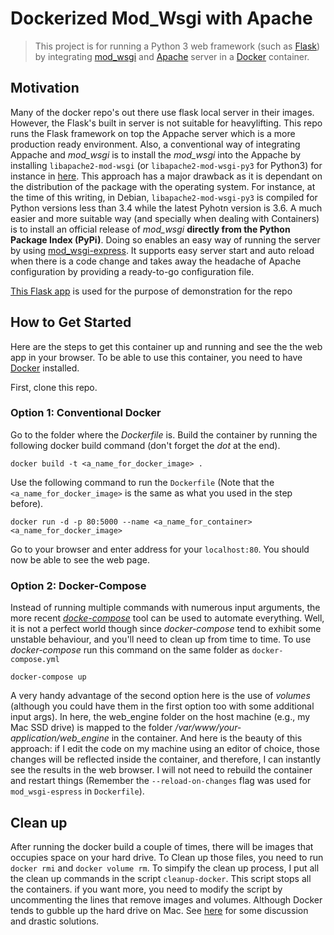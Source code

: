 # Dockerized Mod_Wsgi with Apache

> This project is for running a Python 3 web framework (such as [Flask](http://flask.pocoo.org/)) by integrating [mod_wsgi](https://github.com/GrahamDumpleton/mod_wsgi) and [Apache](https://httpd.apache.org/) server in a [Docker](https://www.docker.com/) container. 

## Motivation
Many of the docker repo's out there use flask local server in their images. However, the Flask's built in server is not suitable for heavylifting. This repo runs the Flask framework on top the Appache server which is a more production ready environment. Also, a conventional way of integrating Appache and *mod_wsgi* is to install the *mod_wsgi* into the Appache by installing `libapache2-mod-wsgi` (or `libapache2-mod-wsgi-py3` for Python3) for instance in [here](https://github.com/Craicerjack/apache-flask.git). This approach has a major drawback as it is dependant on the distribution of the package with the operating system. For instance, at the time of this writing, in Debian, `libapache2-mod-wsgi-py3` is compiled for Python versions less than 3.4 while the latest Pyhotn version is 3.6. A much easier and more suitable way (and specially when dealing with Containers) is to install an official release of *mod_wsgi* **directly from the Python Package Index (PyPi)**. Doing so enables an easy way of running the server by using [mod_wsgi-express](http://blog.dscpl.com.au/2015/04/introducing-modwsgi-express.html). It supports easy server start and auto reload when there is a code change and takes away the headache of Apache configuration by providing a ready-to-go configuration file. 

[This Flask app](http://code.tutsplus.com/tutorials/an-introduction-to-pythons-flask-framework--net-28822) is used for the purpose of demonstration for the repo

## How to Get Started
Here are the steps to get this container up and running and see the the web app in your browser. To be able to use this container, you need to have [Docker](https://docs.docker.com/engine/installation/) installed. 

First, clone this repo. 

### Option 1: Conventional Docker
Go to the folder where the *Dockerfile* is. 
Build the container by running the following docker build command (don't forget the *dot* at the end).

`docker build -t <a_name_for_docker_image> .` 

Use the following command to run the `Dockerfile` (Note that the `<a_name_for_docker_image>` is the same as what you used in the step before).

`docker run -d -p 80:5000 --name <a_name_for_container> <a_name_for_docker_image>` 
 
Go to your browser and enter address for your `localhost:80`. You should now be able to see the web page.

### Option 2: Docker-Compose

Instead of running multiple commands with numerous input arguments, the more recent [*docke-compose*](https://docs.docker.com/compose/overview/) tool can be used to automate everything. Well, it is not a perfect world though since *docker-compose* tend to exhibit some unstable behaviour, and you'll need to clean up from time to time. To use *docker-compose* run this command on the same folder as `docker-compose.yml`

`docker-compose up`

A very handy advantage of the second option here is the use of *volumes* (although you could have them in the first option too with some additional input args). In here, the web_engine folder on the host machine (e.g., my Mac SSD drive) is mapped to the folder */var/www/your-application/web_engine* in the container. And here is the beauty of this approach: if I edit the code on my machine using an editor of choice, those changes will be reflected inside the container, and therefore, I can instantly see the results in the web browser. I will not need to rebuild the container and restart things (Remember the `--reload-on-changes` flag was used for `mod_wsgi-espress` in `Dockerfile`). 

## Clean up

After running the docker build a couple of times, there will be images that occupies space on your hard drive. To Clean up those files, you need to run `docker rmi` and `docker volume rm`. To simpify the clean up process, I put all the clean up commands in the script `cleanup-docker`. This script stops all the containers. if you want more, you need to modify the script by uncommenting the lines that remove images and volumes. Although Docker tends to gubble up the hard drive on Mac. See [here](https://github.com/docker/for-mac/issues/371) for some discussion and drastic solutions.


